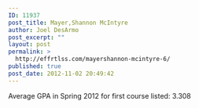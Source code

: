 ```yaml
---
ID: 11937
post_title: Mayer,Shannon McIntyre
author: Joel DesArmo
post_excerpt: ""
layout: post
permalink: >
  http://effrtlss.com/mayershannon-mcintyre-6/
published: true
post_date: 2012-11-02 20:49:42
---
```

<p>Average GPA in Spring 2012 for first course listed: 3.308</p>